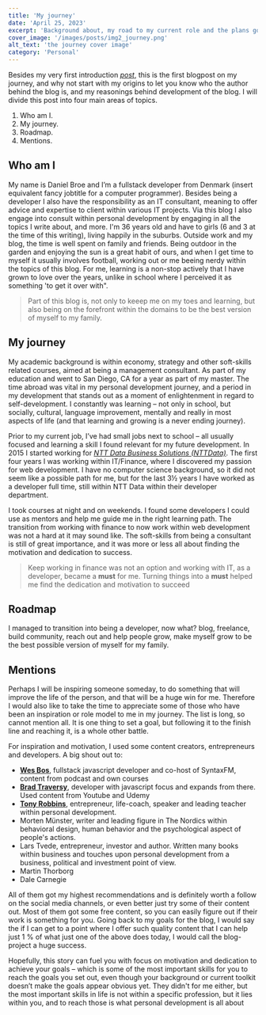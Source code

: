 ```yaml
---
title: 'My journey'
date: 'April 25, 2023'
excerpt: 'Background about, my road to my current role and the plans going forward.'
cover_image: '/images/posts/img2_journey.png'
alt_text: 'the journey cover image'
category: 'Personal'
---
```


Besides my very first introduction <a href="/blog/welcome-post" target="_blank"><em>post</em></a>, this is the first blogpost on my journey, and why not start with my origins to let you know who the author behind the blog is, and my reasonings behind development of the blog. I will divide this post into four main areas of topics.

1. Who am I.
2. My journey.
3. Roadmap.
4. Mentions.

## Who am I

My name is Daniel Broe and I’m a fullstack developer from Denmark (insert equivalent fancy jobtitle for a computer programmer). Besides being a developer I also have the responsibility as an IT consultant, meaning to offer advice and expertise to client within various IT projects. Via this blog I also engage into consult within personal development by engaging in all the topics I write about, and more. I'm 36 years old and have to girls (6 and 3 at the time of this writing), living happily in the suburbs. Outside work and my blog, the time is well spent on family and friends. Being outdoor in the garden and enjoying the sun is a great habit of ours, and when I get time to myself it usually involves football, working out or me beeing nerdy within the topics of this blog. For me, learning is a non-stop actively that I have grown to love over the years, unlike in school where I perceived it as something 'to get it over with".

> Part of this blog is, not only to keeep me on my toes and learning, but also being on the forefront within the domains to be the best version of myself to my family.

## My journey

My academic background is within economy, strategy and other soft-skills related courses, aimed at being a management consultant. As part of my education and went to San Diego, CA for a year as part of my master. The time abroad was vital in my personal development journey, and a period in my development that stands out as a moment of enlightenment in regard to self-development. I constantly was learning – not only in school, but socially, cultural, language improvement, mentally and really in most aspects of life (and that learning and growing is a never ending journey).

Prior to my current job, I’ve had small jobs next to school – all usually focused and learning a skill I found relevant for my future development. In 2015 I started working for <a href="https://nttdata-solutions.com/" target="_blank"><em>NTT Data Business Solutions (NTTData)</em></a>. The first four years I was working within IT/Finance, where I discovered my passion for web development. I have no computer science background, so it did not seem like a possible path for me, but for the last 3½ years I have worked as a developer full time, still within NTT Data within their developer department.

I took courses at night and on weekends. I found some developers I could use as mentors and help me guide me in the right learning path. The transition from working with finance to now work within web development was not a hard at it may sound like. The soft-skills from being a consultant is still of great importance, and it was more or less all about finding the motivation and dedication to success.

> Keep working in finance was not an option and working with IT, as a developer, became a **must** for me. Turning things into a **must** helped me find the dedication and motivation to succeed

## Roadmap

I managed to transition into being a developer, now what?
blog, freelance, build community, reach out and help people grow, make myself grow to be the best possible version of myself for my family.

## Mentions

Perhaps I will be inspiring someone someday, to do something that will improve the life of the person, and that will be a huge win for me. Therefore I would also like to take the time to appreciate some of those who have been an inspiration or role model to me in my journey. The list is long, so cannot mention all. It is one thing to set a goal, but following it to the finish line and reaching it, is a whole other battle.

For inspiration and motivation, I used some content creators, entrepreneurs and developers. A big shout out to:

- <a href="https://wesbos.com/" target="_blank">**Wes Bos**</a>, fullstack javascript developer and co-host of SyntaxFM, content from podcast and own courses
- <a href="https://www.traversymedia.com/" target="_blank">**Brad Traversy**</a>, developer with javascript focus and expands from there. Used content from Youtube and Udemy
- <a href="https://www.tonyrobbins.com/" target="_blankt">**Tony Robbins**</a>, entrepreneur, life-coach, speaker and leading teacher within personal development.
- Morten Münster, writer and leading figure in The Nordics within behavioral design, human behavior and the psychological aspect of people's actions.
- Lars Tvede, entrepreneur, investor and author. Written many books within business and touches upon personal development from a business, political and investment point of view.
- Martin Thorborg
- Dale Carnegie

All of them got my highest recommendations and is definitely worth a follow on the social media channels, or even better just try some of their content out. Most of them got some free content, so you can easily figure out if their work is something for you. Going back to my goals for the blog, I would say the if I can get to a point where I offer such quality content that I can help just 1 % of what just one of the above does today, I would call the blog-project a huge success.

Hopefully, this story can fuel you with focus on motivation and dedication to achieve your goals – which is some of the most important skills for you to reach the goals you set out, even though your background or current toolkit doesn’t make the goals appear obvious yet. They didn't for me either, but the most important skills in life is not within a specific profession, but it lies within you, and to reach those is what personal development is all about
